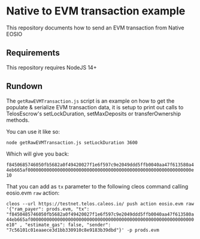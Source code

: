 # Native to EVM transaction example

This repository documents how to send an EVM transaction from Native EOSIO 


## Requirements

This repository requires NodeJS 14+

## Rundown

The `getRawEVMTransaction.js` script is an example on how to get the populate & serialize EVM transaction data, it is setup to print out calls to TelosEscrow's setLockDuration, setMaxDeposits or transferOwnership methods.

You can use it like so:

`node getRawEVMTransaction.js setLockDuration 3600`

Which will give you back:

`f8450685746050fb5682a0f49420027f1e6f597c9e2049ddd5ffb0040aa47f613580a44eb665af0000000000000000000000000000000000000000000000000000000000000e10`

That you can add as `tx` parameter to the following cleos command calling eosio.evm `raw` action:

`cleos --url https://testnet.telos.caleos.io/ push action eosio.evm raw '{"ram_payer": prods.evm, "tx": "f8450485746050fb5682a0f49420027f1e6f597c9e2049ddd5ffb0040aa47f613580a44eb665af0000000000000000000000000000000000000000000000000000000000000e10" , "estimate_gas": false, "sender": "7c56101c01eaaece3d1bb330910c8e9183b39dbd"}' -p prods.evm`
